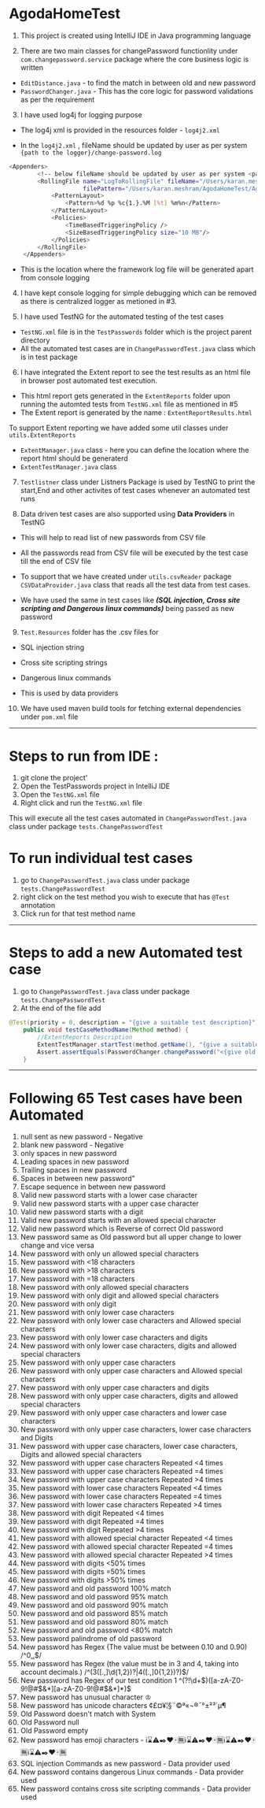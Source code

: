 # AgodaHomeTest

1) This project is created using IntelliJ IDE in Java programming language

2) There are two main classes for changePassword functionlity under ```com.changepassword.service``` package where the core business logic is written

- ```EditDistance.java``` - to find the match in between old and new password
- ```PasswordChanger.java``` - This has the core logic for password validations as per the requirement

3) I have used log4j for logging purpose
- The log4j xml is provided in the resources folder - ```log4j2.xml```

- In the ```log4j2.xml``` , fileName should be updated by user as per system ```{path to the logger}/change-password.log```
```bash
<Appenders>
        <!-- below fileName should be updated by user as per system <path to the logger>/change-password.log  -->
        <RollingFile name="LogToRollingFile" fileName="/Users/karan.meshram/AgodaHomeTest/AgodaHomeTest/TestPasswords/logs/change-password.log"
                     filePattern="/Users/karan.meshram/AgodaHomeTest/AgodaHomeTest/TestPasswords/logs/$${date:yyyy-MM}/change-password-%d{MM-dd-yyyy}-%i.log.gz">
            <PatternLayout>
                <Pattern>%d %p %c{1.}.%M [%t] %m%n</Pattern>
            </PatternLayout>
            <Policies>
                <TimeBasedTriggeringPolicy />
                <SizeBasedTriggeringPolicy size="10 MB"/>
            </Policies>
        </RollingFile>
    </Appenders>
```

- This is the location where the framework log file will be generated apart from console logging

4) I have kept console logging for simple debugging which can be removed as there is centralized logger as metioned in #3.

5) I have used TestNG for the automated testing of the test cases 

- ```TestNG.xml``` file is in the ```TestPasswords``` folder which is the project parent directory
- All the automated test cases are in ```ChangePasswordTest.java``` class which is in test package

6) I have integrated the Extent report to see the test results as an html file in browser post automated test execution.

- This html report gets generated in the ```ExtentReports``` folder upon running the automted tests from ```TestNG.xml``` file as mentioned in #5
- The Extent report is generated by the name : ```ExtentReportResults.html```

To support Extent reporting we have added some util classes under ```utils.ExtentReports```

- ```ExtentManager.java``` class - here you can define the location where the report html should be generaterd
- ```ExtentTestManager.java``` class 

7) ```Testlistner``` class under Listners Package is used by TestNG to print the start,End and other activites of test cases whenever an automated test runs

8) Data driven test cases are also supported using **Data Providers** in TestNG
- This will help to read list of new passwords from CSV file 
- All the passwords read from CSV file will be executed by the test case till the end of CSV file

- To support that we have created under ```utils.csvReader``` package ```CSVDataProvider.java``` class that reads all the test data from test cases.
- We have used the same in test cases like ***(SQL injection, Cross site scripting and Dangerous linux commands)*** being passed as new password

9) ```Test.Resources``` folder has the .csv files for 
- SQL injection string
- Cross site scripting strings
- Dangerous linux commands

- This is used by data providers

10) We have used maven build tools for fetching external dependencies under ```pom.xml``` file

----------------------------------------------------------------------------------------------------------------------------------------------------------------------
# Steps to run from IDE :
1. git clone the project'
2. Open the TestPasswords project in IntelliJ IDE
3. Open the ```TestNG.xml``` file
4. Right click and run the ```TestNG.xml``` file

This will execute all the test cases automated in ```ChangePasswordTest.java``` class under package ```tests.ChangePasswordTest```

# To run individual test cases
1. go to ```ChangePasswordTest.java``` class under package ```tests.ChangePasswordTest```
2. right click on the test method you wish to execute that has ```@Test``` annotation
3. Click run for that test method name

----------------------------------------------------------------------------------------------------------------------------------------------------------------------
# Steps to add a new Automated test case
1. go to ```ChangePasswordTest.java``` class under package ```tests.ChangePasswordTest```
2. At the end of the file
add

```java
@Test(priority = 0, description = "{give a suitable test description}")
    public void testCaseMethodName(Method method) {
        //ExtentReports Description
        ExtentTestManager.startTest(method.getName(), "{give a suitable test description}");
        Assert.assertEquals(PasswordChanger.changePassword("<{give old password}", "{give new password}"),{give boolen aasertion : true/false});
    }

```

----------------------------------------------------------------------------------------------------------------------------------------------------------------------
# Following 65 Test cases have been Automated

1. null sent as new password - Negative
2. blank new password - Negative
3. only spaces in new password   
4. Leading spaces in new password
5. Trailing spaces in new password
6. Spaces in between new password"
7. Escape sequence in between new password 
8. Valid new password starts with a lower case character
9. Valid new password starts with a upper case character   
10. Valid new password starts with a digit
11. Valid new password starts with an allowed special character 
12. Valid new password which is Reverse of correct Old password
13. New password same as Old password but all upper change to lower change and vice versa   
14. New password with only un allowed special characters
15. New password with <18 characters
16. New password with >18 characters 
17. New password with =18 characters
18. New password with only allowed special characters
19. New password with only digit and allowed special characters
20. New password with only digit
21. New password with only lower case characters
22. New password with only lower case characters and Allowed special characters
23. New password with only lower case characters and digits  
24. New password with only lower case characters, digits and allowed special characters
25. New password with only upper case characters
26. New password with only upper case characters and Allowed special characters
27. New password with only upper case characters and digits
28. New password with only upper case characters, digits and allowed special characters
29. New password with only upper case characters and lower case characters 
30. New password with only upper case characters, lower case characters and Digits
31. New password with upper case characters, lower case characters, Digits and allowed special characters
32. New password with upper case characters Repeated <4 times
33. New password with upper case characters Repeated =4 times
34. New password with upper case characters Repeated >4 times
35. New password with lower case characters Repeated <4 times
36. New password with lower case characters Repeated =4 times
37. New password with lower case characters Repeated >4 times
38. New password with digit Repeated <4 times
39. New password with digit Repeated =4 times
40. New password with digit Repeated >4 times
41. New password with allowed special character Repeated <4 times
42. New password with allowed special character Repeated =4 times
43. New password with allowed special character Repeated >4 times 
44. New password with digits <50% times
45. New password with digits =50% times   
46. New password with digits >50% times
47. New password and old password 100% match 
48. New password and old password 95% match
49. New password and old password 90% match
50. New password and old password 85% match
51. New password and old password 80% match
52. New password and old password <80% match
53. New password palindrome of old password
54. New password has Regex (The value must be between 0.10 and 0.90) /^0[,.]([1-8]\\d|90)$/
55. New password has Regex (the value must be in 3 and 4, taking into account decimals.) /^(3([.,]\\d{1,2})?|4([.,]0{1,2})?)$/
56. New password has Regex of our test condition 1 ^(?!\\d+$)([a-zA-Z0-9!@#$&*][a-zA-Z0-9!@#$&*]*)$
57. New password has unusual character ♔
58. New password has unicode characters ¢£¤¥¦§¨©ª«¬®¯°±²³´µ¶
59. Old Password doesn't match with System
60. Old Password null
61. Old Password empty
62. New password has emoji characters - ℹ️⌛️⚠️✒️❤️🀄️🈚️ℹ️⌛️⚠️✒️❤️🀄️🈚️ℹ️⌛️⚠️✒️❤️🀄️🈚️ℹ️⌛️⚠️✒️❤️🀄️🈚️
63. SQL injection Commands as new password - Data provider used
64. New password contains dangerous Linux commands - Data provider used
65. New password contains cross site scripting commands - Data provider used

